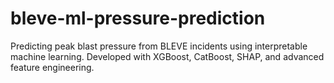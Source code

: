 # bleve-ml-pressure-prediction
Predicting peak blast pressure from BLEVE incidents using interpretable machine learning. Developed with XGBoost, CatBoost, SHAP, and advanced feature engineering.
